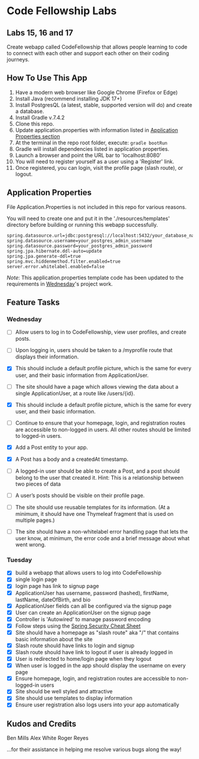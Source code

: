 # Code Fellowship Labs

## Labs 15, 16 and 17

Create webapp called CodeFellowship that allows people learning to code to connect with each other and support each other on their coding journeys.

## How To Use This App

1. Have a modern web browser like Google Chrome (Firefox or Edge)
2. Install Java (recommend installing JDK 17+)
3. Install PostgresQL (a latest, stable, supported version will do) and create a database.
4. Install Gradle v.7.4.2
5. Clone this repo.
6. Update application.properties with information listed in [Application Properties section](#application-properties)
7. At the terminal in the repo root folder, execute: `gradle bootRun`
8. Gradle will install dependencies listed in application properties.
9. Launch a browser and point the URL bar to 'localhost:8080'
10. You will need to register yourself as a user using a 'Register' link.
11. Once registered, you can login, visit the profile page (slash route), or logout.

## Application Properties

File Application.Properties is not included in this repo for various reasons.

You will need to create one and put it in the './resources/templates' directory before building or running this webapp successfully.

```
spring.datasource.url=jdbc:postgresql://localhost:5432/your_database_name
spring.datasource.username=your_postgres_admin_username
spring.datasource.password=your_postgres_admin_password
spring.jpa.hibernate.ddl-auto=update
spring.jpa.generate-ddl=true
spring.mvc.hiddenmethod.filter.enabled=true
server.error.whitelabel.enabled=false
```
*Note*: This application.properties template code has been updated to the requirements in [Wednesday](#wednesday)'s project work.

## Feature Tasks

### Wednesday

- [ ] Allow users to log in to CodeFellowship, view user profiles, and create posts.
- [ ] Upon logging in, users should be taken to a /myprofile route that displays their information.
- [X] This should include a default profile picture, which is the same for every user, and their basic information from ApplicationUser.
- [ ] The site should have a page which allows viewing the data about a single ApplicationUser, at a route like /users/{id}.
- [X] This should include a default profile picture, which is the same for every user, and their basic information.
- [ ] Continue to ensure that your homepage, login, and registration routes are accessible to non-logged in users. All other routes should be limited to logged-in users.
- [X] Add a Post entity to your app.
- [X] A Post has a body and a createdAt timestamp.
- [ ] A logged-in user should be able to create a Post, and a post should belong to the user that created it.
      Hint: This is a relationship between two pieces of data

- [ ] A user’s posts should be visible on their profile page.
- [ ] The site should use reusable templates for its information. (At a minimum, it should have one Thymeleaf fragment that is used on multiple pages.)
- [ ] The site should have a non-whitelabel error handling page that lets the user know, at minimum, the error code and a brief message about what went wrong.

### Tuesday

- [X] build a webapp that allows users to log into CodeFellowship
- [X] single login page
- [X] login page has link to signup page
- [X] ApplicationUser has username, password (hashed), firstName, lastName, dateOfBirth, and bio
- [X] ApplicationUser fields can all be configured via the signup page
- [X] User can create an ApplicationUser on the signup page
- [X] Controller is 'Autowired' to manage password encoding
- [X] Follow steps using the [Spring Security Cheat Sheet](https://codefellows.github.io/code-401-java-guide/curriculum/SpringSecurityCheatSheet.html)
- [X] Site should have a homepage as "slash route" aka "/" that contains basic information about the site
- [X] Slash route should have links to login and signup
- [X] Slash route should have link to logout if user is already logged in
- [X] User is redirected to home/login page when they logout
- [X] When user is logged in the app should display the username on every page
- [X] Ensure homepage, login, and registration routes are accessible to non-logged-in users
- [X] Site should be well styled and attractive
- [X] Site should use templates to display information
- [X] Ensure user registration also logs users into your app automatically

## Kudos and Credits

Ben Mills
Alex White
Roger Reyes

...for their assistance in helping me resolve various bugs along the way!